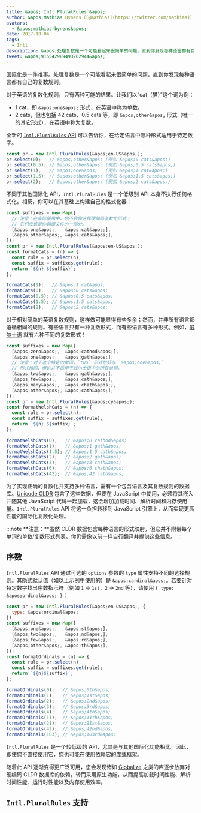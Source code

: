 ```yaml
---
title: &apos;`Intl.PluralRules`&apos;
author: &apos;Mathias Bynens（[@mathias](https://twitter.com/mathias)）&apos;
avatars:
  - &apos;mathias-bynens&apos;
date: 2017-10-04
tags:
  - Intl
description: &apos;处理复数是一个可能看起来很简单的问题，直到你发现每种语言都有自己的复数规则。Intl.PluralRules API 可以提供帮助！&apos;
tweet: &apos;915542989493202944&apos;
---
```

国际化是一件难事。处理复数是一个可能看起来很简单的问题，直到你发现每种语言都有自己的复数规则。

对于英语的复数化规则，只有两种可能的结果。让我们以“cat（猫）”这个词为例：

- 1 cat，即 `&apos;one&apos;` 形式，在英语中称为单数。
- 2 cats，但也包括 42 cats、0.5 cats 等，即 `&apos;other&apos;` 形式（唯一的其它形式），在英语中称为复数。

全新的 [`Intl.PluralRules` API](https://github.com/tc39/proposal-intl-plural-rules) 可以告诉你，在给定语言中哪种形式适用于特定数字。

```js
const pr = new Intl.PluralRules(&apos;en-US&apos;);
pr.select(0);   // &apos;other&apos; (例如 &apos;0 cats&apos;)
pr.select(0.5); // &apos;other&apos; (例如 &apos;0.5 cats&apos;)
pr.select(1);   // &apos;one&apos;   (例如 &apos;1 cat&apos;)
pr.select(1.5); // &apos;other&apos; (例如 &apos;1.5 cats&apos;)
pr.select(2);   // &apos;other&apos; (例如 &apos;2 cats&apos;)
```

<!--truncate-->
不同于其他国际化 API，`Intl.PluralRules` 是一个低级别 API 本身不执行任何格式化。相反，你可以在其基础上构建自己的格式化器：

```js
const suffixes = new Map([
  // 注意：在实际使用中，你不会像这样硬编码复数化形式；
  // 它们应该是你翻译文件的一部分。
  [&apos;one&apos;,   &apos;cat&apos;],
  [&apos;other&apos;, &apos;cats&apos;],
]);
const pr = new Intl.PluralRules(&apos;en-US&apos;);
const formatCats = (n) => {
  const rule = pr.select(n);
  const suffix = suffixes.get(rule);
  return `${n} ${suffix}`;
};

formatCats(1);   // &apos;1 cat&apos;
formatCats(0);   // &apos;0 cats&apos;
formatCats(0.5); // &apos;0.5 cats&apos;
formatCats(1.5); // &apos;1.5 cats&apos;
formatCats(2);   // &apos;2 cats&apos;
```

对于相对简单的英语复数规则，这样做可能显得有些多余；然而，并非所有语言都遵循相同的规则。有些语言只有一种复数形式，而有些语言有多种形式。例如，[威尔士语](http://unicode.org/cldr/charts/latest/supplemental/language_plural_rules.html#rules) 就有六种不同的复数形式！

```js
const suffixes = new Map([
  [&apos;zero&apos;,  &apos;cathod&apos;],
  [&apos;one&apos;,   &apos;gath&apos;],
  // 注意：对于这个特定的单词，`two` 形式恰好与 `&apos;one&apos;`
  // 形式相同，但这并不适用于威尔士语中的所有单词。
  [&apos;two&apos;,   &apos;gath&apos;],
  [&apos;few&apos;,   &apos;cath&apos;],
  [&apos;many&apos;,  &apos;chath&apos;],
  [&apos;other&apos;, &apos;cath&apos;],
]);
const pr = new Intl.PluralRules(&apos;cy&apos;);
const formatWelshCats = (n) => {
  const rule = pr.select(n);
  const suffix = suffixes.get(rule);
  return `${n} ${suffix}`;
};

formatWelshCats(0);   // &apos;0 cathod&apos;
formatWelshCats(1);   // &apos;1 gath&apos;
formatWelshCats(1.5); // &apos;1.5 cath&apos;
formatWelshCats(2);   // &apos;2 gath&apos;
formatWelshCats(3);   // &apos;3 cath&apos;
formatWelshCats(6);   // &apos;6 chath&apos;
formatWelshCats(42);  // &apos;42 cath&apos;
```

为了实现正确的复数化并支持多种语言，需有一个包含语言及其复数规则的数据库。[Unicode CLDR](http://cldr.unicode.org/) 包含了这些数据，但要在 JavaScript 中使用，必须将其嵌入并随其他 JavaScript 代码一起加载，这会增加加载时间、解析时间和内存使用量。`Intl.PluralRules` API 将这一负担转移到 JavaScript 引擎上，从而实现更高性能的国际化复数化处理。

:::note
**注意：**虽然 CLDR 数据包含每种语言的形式映射，但它并不附带每个单词的单数/复数形式列表。你仍需像以前一样自行翻译并提供这些信息。
:::

## 序数

`Intl.PluralRules` API 通过可选的 `options` 参数的 `type` 属性支持不同的选择规则。其隐式默认值（如以上示例中使用的）是 `&apos;cardinal&apos;`。若要针对特定数字找出序数指示符（例如 `1` → `1st`，`2` → `2nd` 等），请使用 `{ type: &apos;ordinal&apos; }`：

```js
const pr = new Intl.PluralRules(&apos;en-US&apos;, {
  type: &apos;ordinal&apos;
});
const suffixes = new Map([
  [&apos;one&apos;,   &apos;st&apos;],
  [&apos;two&apos;,   &apos;nd&apos;],
  [&apos;few&apos;,   &apos;rd&apos;],
  [&apos;other&apos;, &apos;th&apos;],
]);
const formatOrdinals = (n) => {
  const rule = pr.select(n);
  const suffix = suffixes.get(rule);
  return `${n}${suffix}`;
};

formatOrdinals(0);   // &apos;0th&apos;
formatOrdinals(1);   // &apos;1st&apos;
formatOrdinals(2);   // &apos;2nd&apos;
formatOrdinals(3);   // &apos;3rd&apos;
formatOrdinals(4);   // &apos;4th&apos;
formatOrdinals(11);  // &apos;11th&apos;
formatOrdinals(21);  // &apos;21st&apos;
formatOrdinals(42);  // &apos;42nd&apos;
formatOrdinals(103); // &apos;103rd&apos;
```

`Intl.PluralRules` 是一个较低级的 API，尤其是与其他国际化功能相比。因此，即使您不直接使用它，您也可能在使用依赖它的库或框架。

随着此 API 逐渐变得更广泛可用，您会发现诸如 [Globalize](https://github.com/globalizejs/globalize#plural-module) 之类的库逐步放弃对硬编码 CLDR 数据库的依赖，转而采用原生功能，从而提高加载时间性能、解析时间性能、运行时性能以及内存使用效率。

## `Intl.PluralRules` 支持

<feature-support chrome="63 /blog/v8-release-63"
                 firefox="58"
                 safari="13"
                 nodejs="10"
                 babel="no"></feature-support>
